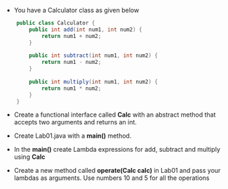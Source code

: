 * You have a Calculator class as given below

```java
	public class Calculator {
		public int add(int num1, int num2) {
			return num1 + num2;
		}
		
		public int subtract(int num1, int num2) {
			return num1 - num2;
		}
		
		public int multiply(int num1, int num2) {
			return num1 * num2;
		}
	}
```


* Create a functional interface called __Calc__ with an abstract method that accepts two arguments and returns an int.

* Create Lab01.java with a **main()** method. 
* In the __main()__ create Lambda expressions for add, subtract and multiply using __Calc__
* Create a new method called __operate(Calc calc)__ in Lab01 and pass your lambdas as arguments. Use numbers 10 and 5 for all the operations